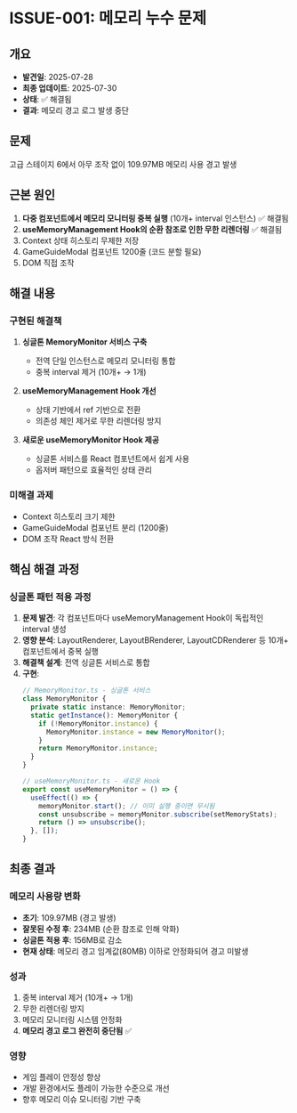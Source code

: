 # ISSUE-001: 메모리 누수 문제

## 개요
- **발견일**: 2025-07-28
- **최종 업데이트**: 2025-07-30
- **상태**: ✅ 해결됨
- **결과**: 메모리 경고 로그 발생 중단

## 문제
고급 스테이지 6에서 아무 조작 없이 109.97MB 메모리 사용 경고 발생

## 근본 원인
1. **다중 컴포넌트에서 메모리 모니터링 중복 실행** (10개+ interval 인스턴스) ✅ 해결됨
2. **useMemoryManagement Hook의 순환 참조로 인한 무한 리렌더링** ✅ 해결됨
3. Context 상태 히스토리 무제한 저장
4. GameGuideModal 컴포넌트 1200줄 (코드 분할 필요)
5. DOM 직접 조작

## 해결 내용

### 구현된 해결책
1. **싱글톤 MemoryMonitor 서비스 구축**
   - 전역 단일 인스턴스로 메모리 모니터링 통합
   - 중복 interval 제거 (10개+ → 1개)

2. **useMemoryManagement Hook 개선**
   - 상태 기반에서 ref 기반으로 전환
   - 의존성 체인 제거로 무한 리렌더링 방지

3. **새로운 useMemoryMonitor Hook 제공**
   - 싱글톤 서비스를 React 컴포넌트에서 쉽게 사용
   - 옵저버 패턴으로 효율적인 상태 관리

### 미해결 과제
- Context 히스토리 크기 제한
- GameGuideModal 컴포넌트 분리 (1200줄)
- DOM 조작 React 방식 전환

## 핵심 해결 과정

### 싱글톤 패턴 적용 과정
1. **문제 발견**: 각 컴포넌트마다 useMemoryManagement Hook이 독립적인 interval 생성
2. **영향 분석**: LayoutRenderer, LayoutBRenderer, LayoutCDRenderer 등 10개+ 컴포넌트에서 중복 실행
3. **해결책 설계**: 전역 싱글톤 서비스로 통합
4. **구현**: 
   ```typescript
   // MemoryMonitor.ts - 싱글톤 서비스
   class MemoryMonitor {
     private static instance: MemoryMonitor;
     static getInstance(): MemoryMonitor {
       if (!MemoryMonitor.instance) {
         MemoryMonitor.instance = new MemoryMonitor();
       }
       return MemoryMonitor.instance;
     }
   }
   
   // useMemoryMonitor.ts - 새로운 Hook
   export const useMemoryMonitor = () => {
     useEffect(() => {
       memoryMonitor.start(); // 이미 실행 중이면 무시됨
       const unsubscribe = memoryMonitor.subscribe(setMemoryStats);
       return () => unsubscribe();
     }, []);
   }
   ```


## 최종 결과

### 메모리 사용량 변화
- **초기**: 109.97MB (경고 발생)
- **잘못된 수정 후**: 234MB (순환 참조로 인해 악화)
- **싱글톤 적용 후**: 156MB로 감소
- **현재 상태**: 메모리 경고 임계값(80MB) 이하로 안정화되어 경고 미발생

### 성과
1. 중복 interval 제거 (10개+ → 1개)
2. 무한 리렌더링 방지
3. 메모리 모니터링 시스템 안정화
4. **메모리 경고 로그 완전히 중단됨** ✅

### 영향
- 게임 플레이 안정성 향상
- 개발 환경에서도 플레이 가능한 수준으로 개선
- 향후 메모리 이슈 모니터링 기반 구축